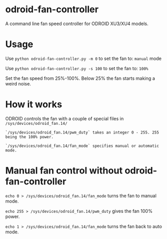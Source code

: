 
# odroid-fan-controller
A command line fan speed controller for ODROID XU3/XU4 models.

# Usage
Use `python odroid-fan-controller.py -m 0` to set the fan to: `manual` mode

Use `python odroid-fan-controller.py -s 100` to set the fan to: `100%`

Set the fan speed from 25%-100%. Below 25% the fan starts making a weird noise.

# How it works
ODROID controls the fan with a couple of special files in `/sys/devices/odroid_fan.14/`

    `/sys/devices/odroid_fan.14/pwm_duty` takes an integer 0 - 255. 255 being the 100% power.

    `/sys/devices/odroid_fan.14/fan_mode` specifies manual or automatic mode.

# Manual fan control without odroid-fan-controller
`echo 0 > /sys/devices/odroid_fan.14/fan_mode` turns the fan to manual mode.

`echo 255 > /sys/devices/odroid_fan.14/pwm_duty` gives the fan 100% power.

`echo 1 > /sys/devices/odroid_fan.14/fan_mode` turns the fan back to auto mode.
